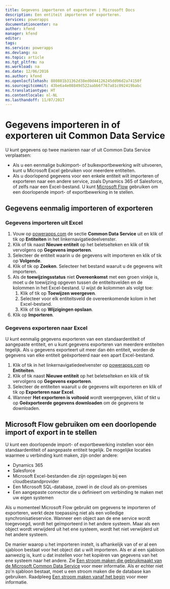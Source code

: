 ```yaml
---
title: Gegevens importeren of exporteren | Microsoft Docs
description: Een entiteit importeren of exporteren.
services: powerapps
documentationcenter: na
author: kfend
manager: kfend
editor: 
tags: 
ms.service: powerapps
ms.devlang: na
ms.topic: article
ms.tgt_pltfrm: na
ms.workload: na
ms.date: 12/06/2016
ms.author: kfend
ms.openlocfilehash: 880881b31362d38ed0d44126245dd96d2a74150f
ms.sourcegitcommit: 43be6a4e08849d522aabb6f767a81c092419babc
ms.translationtype: HT
ms.contentlocale: nl-NL
ms.lasthandoff: 11/07/2017
---
```

# <a name="import-or-export-data-from-the-common-data-service"></a>Gegevens importeren in of exporteren uit Common Data Service
U kunt gegevens op twee manieren naar of uit Common Data Service verplaatsen:

* Als u een eenmalige bulkimport- of bulkexportbewerking wilt uitvoeren, kunt u Microsoft Excel gebruiken voor meerdere entiteiten.
* Als u doorlopend gegevens voor een enkele entiteit wilt importeren of exporteren naar een andere service, zoals Dynamics 365 of Salesforce, of zelfs naar een Excel-bestand. U kunt [Microsoft Flow](https://flow.microsoft.com) gebruiken om een doorlopende import- of exportbewerking in te stellen.

## <a name="import-or-export-data-once"></a>Gegevens eenmalig importeren of exporteren
### <a name="import-data-from-excel"></a>Gegevens importeren uit Excel
1. Vouw op [powerapps.com](https://web.powerapps.com) de sectie **Common Data Service** uit en klik of tik op **Entiteiten** in het linkernavigatiedeelvenster.
2. Klik of tik naast **Nieuwe entiteit** op het beletselteken en klik of tik vervolgens op **Gegevens importeren**.
3. Selecteer de entiteit waarin u de gegevens wilt importeren en klik of tik op **Volgende**.
4. Klik of tik op **Zoeken**. Selecteer het bestand waaruit u de gegevens wilt importeren.
5. Als de **toewijzingsstatus** niet **Overeenkomst** met een groen vinkje is, moet u de toewijzing opgeven tussen de entiteitsvelden en de kolommen in het Excel-bestand. U wijst de kolommen als volgt toe:
   1. Klik of tik op **Toewijzen weergeven**.
   2. Selecteer voor elk entiteitsveld de overeenkomende kolom in het Excel-bestand.
   3. Klik of tik op **Wijzigingen opslaan**.
6. Klik op **Importeren**.

### <a name="export-data-to-excel"></a>Gegevens exporteren naar Excel
U kunt eenmalig gegevens exporteren van een standaardentiteit of aangepaste entiteit, en u kunt gegevens exporteren van meerdere entiteiten tegelijk. Als u gegevens exporteert uit meer dan één entiteit, worden de gegevens van elke entiteit geëxporteerd naar een apart Excel-bestand.

1. Klik of tik in het linkernavigatiedeelvenster op [powerapps.com](https://web.powerapps.com) op **Entiteiten**.
2. Klik of tik naast **Nieuwe entiteit** op het beletselteken en klik of tik vervolgens op **Gegevens exporteren**.
3. Selecteer de entiteiten waaruit u de gegevens wilt exporteren en klik of tik op **Exporteren naar Excel**.
4. Wanneer **Het exporteren is voltooid** wordt weergegeven, klikt of tikt u op **Geëxporteerde gegevens downloaden** om de gegevens te downloaden.

## <a name="use-microsoft-flow-to-set-up-ongoing-import-or-export"></a>Microsoft Flow gebruiken om een doorlopende import of export in te stellen
U kunt een doorlopende import- of exportbewerking instellen voor één standaardentiteit of aangepaste entiteit tegelijk. De mogelijke locaties waarmee u verbinding kunt maken, zijn onder andere:

* Dynamics 365
* Salesforce
* Microsoft Excel-bestanden die zijn opgeslagen bij een cloudbestandprovider
* Een Microsoft SQL-database, zowel in de cloud als on-premises
* Een aangepaste connector die u definieert om verbinding te maken met uw eigen systemen

Als u momenteel Microsoft Flow gebruikt om gegevens te importeren of exporteren, werkt deze toepassing niet als een volledige synchronisatieservice. Wanneer een object aan de ene service wordt toegevoegd, wordt het geïmporteerd in het andere systeem. Maar als een object wordt verwijderd uit het ene systeem, wordt het niet verwijderd uit het andere systeem.

De manier waarop u het importeren instelt, is afhankelijk van of er al een sjabloon bestaat voor het object dat u wilt importeren. Als er al een sjabloon aanwezig is, kunt u dat instellen voor het kopiëren van gegevens van het ene systeem naar het andere. Zie [Een stroom maken die gebruikmaakt van de Microsoft Common Data Service](https://flow.microsoft.com/documentation/common-data-model-intro/) voor meer informatie. Als er echter niet zo'n sjabloon bestaat, moet u een stroom maken die de database kan gebruiken. Raadpleeg [Een stroom maken vanaf het begin](https://flow.microsoft.com/documentation/get-started-logic-flow/) voor meer informatie.

